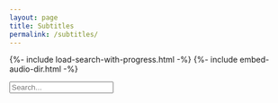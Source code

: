```yaml
---
layout: page
title: Subtitles
permalink: /subtitles/
---
```


{%- include load-search-with-progress.html -%}
{%- include embed-audio-dir.html -%}

<input type="text" id="subtitles-search-input" placeholder="Search...">
  <ul id="subtitles-search-results"></ul>